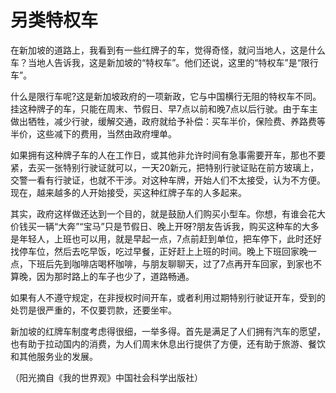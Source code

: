 # 另类特权车

在新加坡的道路上，我看到有一些红牌子的车，觉得奇怪，就问当地人，这是什么车？当地人告诉我，这是新加坡的“特权车”。他们还说，这里的“特权车”是“限行车”。 

什么是限行车呢?这是新加坡政府的一项新政，它与中国横行无阻的特权车不同。挂这种牌子的车，只能在周末、节假日、早7点以前和晚7点以后行驶。由于车主做出牺牲，减少行驶，缓解交通，政府就给予补偿：买车半价，保险费、养路费等半价，这些减下的费用，当然由政府埋单。 

如果拥有这种牌子车的人在工作日，或其他非允许时间有急事需要开车，那也不要紧，去买一张特别行驶证就可以，一天20新元，把特别行驶证贴在前方玻璃上，交警一看有行驶证，也就不干涉。对这种车牌，开始人们不太接受，认为不方便。现在，越来越多的人开始接受，买这种红牌子车的人多起来。 

其实，政府这样做还达到一个目的，就是鼓励人们购买小型车。你想，有谁会花大价钱买一辆“大奔”“宝马”只是节假日、晚上开呀?朋友告诉我，购买这种车的大多是年轻人，上班也可以用，就是早起一点，7点前赶到单位，把车停下，此时还好找停车位，然后去吃早饭，吃过早餐，正好赶上上班的时间。晚上下班回家晚一点，下班后先到咖啡店喝杯咖啡，与朋友聊聊天，过了7点再开车回家，到家也不算晚，因为那时路上的车子也少了，道路畅通。 

如果有人不遵守规定，在非授权时间开车，或者利用过期特别行驶证开车，受到的处罚是很严重的，不仅要罚款，还要坐牢。 

新加坡的红牌车制度考虑得很细，一举多得。首先是满足了人们拥有汽车的愿望，也有助于拉动国内的消费，为人们周末休息出行提供了方便，还有助于旅游、餐饮和其他服务业的发展。 

（阳光摘自《我的世界观》中国社会科学出版社）